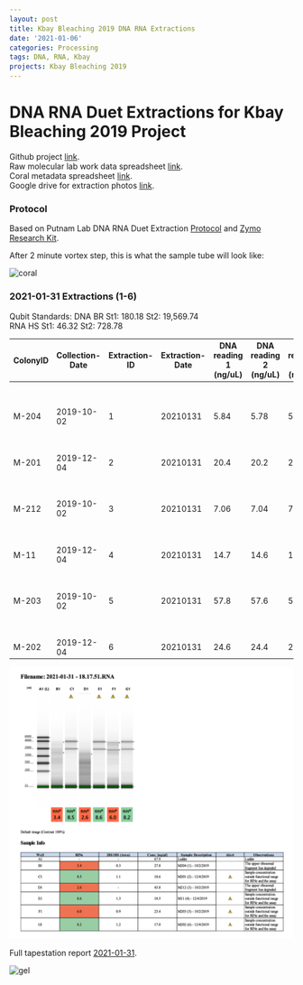 ```yaml
---
layout: post
title: Kbay Bleaching 2019 DNA RNA Extractions
date: '2021-01-06'
categories: Processing
tags: DNA, RNA, Kbay
projects: Kbay Bleaching 2019
---
```


# DNA RNA Duet Extractions for Kbay Bleaching 2019 Project  

Github project [link](https://github.com/hputnam/HI_Bleaching_Timeseries/tree/main/data).  
Raw molecular lab work data spreadsheet [link]().   
Coral metadata spreadsheet [link]().  
Google drive for extraction photos [link](https://drive.google.com/drive/folders/1bJ0rGskS6QVi0U7OaxSxySYreg7Vo5Wv?usp=sharing).

### Protocol  
Based on Putnam Lab DNA RNA Duet Extraction [Protocol](https://emmastrand.github.io/EmmaStrand_Notebook/Zymo-Duet-RNA-DNA-Extraction-Protocol/) and [Zymo Research Kit](https://files.zymoresearch.com/protocols/_d7003t_d7003_quick-dna-rna_miniprep_plus_kit.pdf).  

After 2 minute vortex step, this is what the sample tube will look like:  

![coral]()

### 2021-01-31 Extractions (1-6)

Qubit Standards:
DNA BR St1: 180.18 St2: 19,569.74  
RNA HS St1: 46.32 St2: 728.78


| ColonyID 	| Collection-Date 	| Extraction-ID 	| Extraction-Date 	| DNA reading 1 (ng/uL) 	| DNA reading 2 (ng/uL) 	| DNA reading Avg (ng/uL) 	| RNA reading 1 (ng/uL) 	| RNA reading 2 (ng/uL) 	| RNA reading Avg (ng/uL) 	| RIN 	| Gel Pass? 	| Final Extraction for this coral? 	| Notes                                        	|
|----------	|-----------------	|---------------	|-----------------	|-----------------------	|-----------------------	|-------------------------	|-----------------------	|-----------------------	|-------------------------	|-----	|-----------	|----------------------------------	|----------------------------------------------	|
| M-204    	| 2019-10-02      	| 1             	| 20210131        	| 5.84                  	| 5.78                  	| 5.81                    	| 43.2                  	| 43                    	| 43.1                    	| 3.4 	| No        	| NA                               	| Sample likely thawed in transit; not useable 	|
| M-201    	| 2019-12-04      	| 2             	| 20210131        	| 20.4                  	| 20.2                  	| 20.3                    	| 22                    	| 22                    	| 22                      	| 8.5 	| Yes       	| Yes                              	| NA                                           	|
| M-212    	| 2019-10-02      	| 3             	| 20210131        	| 7.06                  	| 7.04                  	| 7.05                    	| 66.4                  	| 66.4                  	| 66.4                    	| 2.6 	| No        	| NA                               	| Sample likely thawed in transit; not useable 	|
| M-11     	| 2019-12-04      	| 4             	| 20210131        	| 14.7                  	| 14.6                  	| 14.65                   	| 21.4                  	| 21.4                  	| 21.4                    	| 8.6 	| Yes       	| Yes                              	| NA                                           	|
| M-203    	| 2019-10-02      	| 5             	| 20210131        	| 57.8                  	| 57.6                  	| 57.7                    	| 36.6                  	| 36.6                  	| 36.6                    	| 6   	| No        	| NA                               	| Sample likely thawed in transit; not useable 	|
| M-202    	| 2019-12-04      	| 6             	| 20210131        	| 24.6                  	| 24.4                  	| 24.5                    	| 21.4                  	| 21.2                  	| 21.3                    	| 8.2 	| Yes       	| Yes                              	| NA                                           	|


![tape](https://github.com/emmastrand/EmmaStrand_Notebook/blob/master/images/20210131-tapestation.png?raw=true)

Full tapestation report [2021-01-31](https://github.com/emmastrand/EmmaStrand_Notebook/blob/master/TapeStation/2021-01-31%20-%2018.17.51.pdf).

![gel]()
